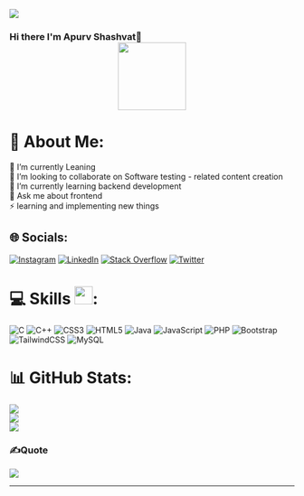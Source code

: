 [![](https://visitcount.itsvg.in/api?id=apurv212&icon=5&color=3)](https://visitcount.itsvg.in)

### Hi there I'm Apurv Shashvat👋<div align="center">   <img height="120" src="https://camo.githubusercontent.com/62da68eb62b1e5f175f7d1f0191dd89a653d7908feb22d37d4a0ab07365d6791/68747470733a2f2f6d656469612e67697068792e636f6d2f6d656469612f4d3967624264396e6244724f5475314d71782f67697068792e676966"  /> </div> #  
# 💫 About Me:
🔭 I’m currently Leaning<br>👯 I’m looking to collaborate on Software testing - related content creation<br>🌱 I’m currently learning backend development<br>💬 Ask me about frontend<br>⚡ learning and implementing new things


## 🌐 Socials:
[![Instagram](https://img.shields.io/badge/Instagram-%23E4405F.svg?logo=Instagram&logoColor=white)](https://instagram.com/apurv_shashvat) [![LinkedIn](https://img.shields.io/badge/LinkedIn-%230077B5.svg?logo=linkedin&logoColor=white)](https://linkedin.com/in/apurv-s-023564269) [![Stack Overflow](https://img.shields.io/badge/-Stackoverflow-FE7A16?logo=stack-overflow&logoColor=white)](https://stackoverflow.com/users/apurv-shashvat) [![Twitter](https://img.shields.io/badge/Twitter-%231DA1F2.svg?logo=Twitter&logoColor=white)](https://twitter.com/@apurv_shashvat) 

# 💻 Skills <img src = "https://media2.giphy.com/media/QssGEmpkyEOhBCb7e1/giphy.gif?cid=ecf05e47a0n3gi1bfqntqmob8g9aid1oyj2wr3ds3mg700bl&rid=giphy.gif" width = 32px>:
![C](https://img.shields.io/badge/c-%2300599C.svg?style=flat&logo=c&logoColor=white) ![C++](https://img.shields.io/badge/c++-%2300599C.svg?style=flat&logo=c%2B%2B&logoColor=white) ![CSS3](https://img.shields.io/badge/css3-%231572B6.svg?style=flat&logo=css3&logoColor=white) ![HTML5](https://img.shields.io/badge/html5-%23E34F26.svg?style=flat&logo=html5&logoColor=white) ![Java](https://img.shields.io/badge/java-%23ED8B00.svg?style=flat&logo=java&logoColor=white) ![JavaScript](https://img.shields.io/badge/javascript-%23323330.svg?style=flat&logo=javascript&logoColor=%23F7DF1E) ![PHP](https://img.shields.io/badge/php-%23777BB4.svg?style=flat&logo=php&logoColor=white) ![Bootstrap](https://img.shields.io/badge/bootstrap-%23563D7C.svg?style=flat&logo=bootstrap&logoColor=white) ![TailwindCSS](https://img.shields.io/badge/tailwindcss-%2338B2AC.svg?style=flat&logo=tailwind-css&logoColor=white) ![MySQL](https://img.shields.io/badge/mysql-%2300f.svg?style=flat&logo=mysql&logoColor=white)
# 📊 GitHub Stats:
![](https://github-readme-stats.vercel.app/api?username=apurv212&theme=blue-green&hide_border=true&include_all_commits=true&count_private=true)<br/>
![](https://github-readme-streak-stats.herokuapp.com/?user=apurv212&theme=blue-green&hide_border=true)<br/>
![](https://github-readme-stats.vercel.app/api/top-langs/?username=apurv212&theme=blue-green&hide_border=true&include_all_commits=true&count_private=true&layout=compact)

### ✍️Quote
![](https://quotes-github-readme.vercel.app/api?type=horizontal&theme=dark)


---


<!-- Proudly created with GPRM ( https://gprm.itsvg.in ) -->
